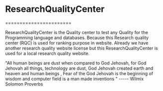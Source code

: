 # ResearchQualityCenter
=======================



ResearchQualityCenter  is  the  Quality center  to test any Quality  for  the  Programming language and databases. Because this Research quality center (RQC) is used for  ranking  purpose   in  website. Already we  have another  research  quality website license  but this  ResearchQualityCenter  is used for a local research quality website.

"All human beings are dust when compared to God Jehovah, for God Jehovah all things, technology are dust, God Jehovah created earth and heaven and human beings , Fear of the God Jehovah is the beginning of wisdom and computer field is a man made inventions " ----- Wilmix Solomon Proverbs
